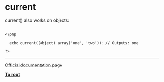 # current



current() also works on objects:<br><br>

```
<?php

  echo current((object) array('one', 'two')); // Outputs: one

?>
```
  

---

[Official documentation page](https://www.php.net/manual/en/function.current.php)

**[To root](/README.md)**